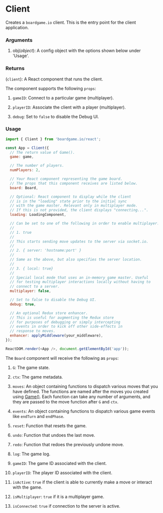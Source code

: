 # Client

Creates a `boardgame.io` client. This is the entry point for
the client application.

### Arguments

1. obj(_object_): A config object with the options shown below under 'Usage'.

### Returns

(`client`): A React component that runs the client.

The component supports the following `props`:

1. `gameID`: Connect to a particular game (multiplayer).

2. `playerID`: Associate the client with a player (multiplayer).

3. `debug`: Set to `false` to disable the Debug UI.

### Usage

```js
import { Client } from 'boardgame.io/react';

const App = Client({
  // The return value of Game().
  game: game,

  // The number of players.
  numPlayers: 2,

  // Your React component representing the game board.
  // The props that this component receives are listed below.
  board: Board,

  // Optional: React component to display while the client
  // is in the "loading" state prior to the initial sync
  // with the game master. Relevant only in multiplayer mode.
  // If this is not provided, the client displays "connecting...".
  loading: LoadingComponent,

  // Can be set to one of the following in order to enable multiplayer:
  //
  // 1. true
  //
  // This starts sending move updates to the server via socket.io.
  //
  // 2. { server: 'hostname:port' }
  //
  // Same as the above, but also specifies the server location.
  //
  // 3. { local: true}
  //
  // Special local mode that uses an in-memory game master. Useful
  // for testing multiplayer interactions locally without having to
  // connect to a server.
  multiplayer: false,

  // Set to false to disable the Debug UI.
  debug: true,

  // An optional Redux store enhancer.
  // This is useful for augmenting the Redux store
  // for purposes of debugging or simply intercepting
  // events in order to kick off other side-effects in
  // response to moves.
  enhancer: applyMiddleware(your_middleware),
});

ReactDOM.render(<App />, document.getElementById('app'));
```

The `Board` component will receive the following as `props`:

1. `G`: The game state.

2. `ctx`: The game metadata.

3. `moves`: An object containing functions to dispatch various
   moves that you have defined. The functions are named after the
   moves you created using [Game()](/api/Game.md). Each function
   can take any number of arguments, and they are passed to the
   move function after `G` and `ctx`.

4. `events`: An object containing functions to dispatch various
   game events like `endTurn` and `endPhase`.

5. `reset`: Function that resets the game.

6. `undo`: Function that undoes the last move.

7. `redo`: Function that redoes the previously undone move.

8. `log`: The game log.

9. `gameID`: The game ID associated with the client.

10. `playerID`: The player ID associated with the client.

11. `isActive`: `true` if the client is able to currently make
    a move or interact with the game.

12. `isMultiplayer`: `true` if it is a multiplayer game.

13. `isConnected`: `true` if connection to the server is active.
